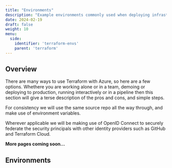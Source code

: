 ```yaml
---
title: "Environments"
description: "Example environments commonly used when deploying infrastructure as code to Azure via Terraform."
date: 2024-02-19
draft: false
weight: 10
menu:
  side:
    identifier: 'terraform-envs'
    parent: 'terraform'
---
```


## Overview

There are many ways to use Terraform with Azure, so here are a few options. Whethere you are working alone or in a team, demoing or deploying to production, running interactively or in a pipeline then this section will give a terse description of the pros and cons, and simple steps.

For consistency we will use the same source repo all the way through, and make use of environment variables.

Wherever applicable we will be making use of OpenID Connect to securely federate the security principals with other identity providers such as GitHub and Terraform Cloud.

**More pages coming soon...**

## Environments